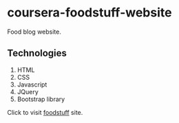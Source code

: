 # coursera-foodstuff-website

Food blog website.

## Technologies
1. HTML
2. CSS
3. Javascript
4. JQuery
5. Bootstrap library

Click to visit [foodstuff](https://eshant52.github.io/coursera-foodstuff-website/foodstuff-web/) site.
